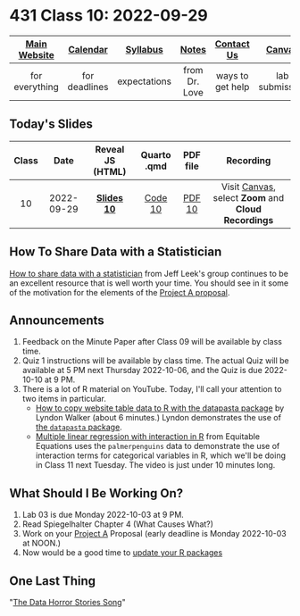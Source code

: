 # 431 Class 10: 2022-09-29

[Main Website](https://thomaselove.github.io/431-2022/) | [Calendar](https://thomaselove.github.io/431-2022/calendar.html) | [Syllabus](https://thomaselove.github.io/431-syllabus-2022/) | [Notes](https://thomaselove.github.io/431-notes/) | [Contact Us](https://thomaselove.github.io/431-2022/contact.html) | [Canvas](https://canvas.case.edu) | [Data and Code](https://github.com/THOMASELOVE/431-data)
:-----------: | :--------------: | :----------: | :---------: | :-------------: | :-----------: | :------------:
for everything | for deadlines | expectations | from Dr. Love | ways to get help | lab submission | for downloads

## Today's Slides

Class | Date | Reveal JS (HTML) | Quarto .qmd | PDF file | Recording
:---: | :--------: | :------: | :------: | :--------: | :-------------:
10 | 2022-09-29 | **[Slides 10](https://thomaselove.github.io/431-slides-2022/class10.html)** | [Code 10](https://thomaselove.github.io/431-slides-2022/class10.qmd) | [PDF 10](431%20Class%2010.pdf) | Visit [Canvas](https://canvas.case.edu/), select **Zoom** and **Cloud Recordings**

## How To Share Data with a Statistician

[How to share data with a statistician](https://github.com/jtleek/datasharing) from Jeff Leek's group continues to be an excellent resource that is well worth your time. You should see in it some of the motivation for the elements of the [Project A proposal](https://thomaselove.github.io/431-projectA-2022/).

## Announcements

1. Feedback on the Minute Paper after Class 09 will be available by class time.
2. Quiz 1 instructions will be available by class time. The actual Quiz will be available at 5 PM next Thursday 2022-10-06, and the Quiz is due 2022-10-10 at 9 PM.
3. There is a lot of R material on YouTube. Today, I'll call your attention to two items in particular.
    - [How to copy website table data to R with the datapasta package](https://www.youtube.com/watch?v=YAkfDQgghzk) by Lyndon Walker (about 6 minutes.) Lyndon demonstrates the use of [the `datapasta` package](https://github.com/MilesMcBain/datapasta).
    - [Multiple linear regression with interaction in R](https://www.youtube.com/watch?v=yJnHmCMb1q4) from Equitable Equations uses the `palmerpenguins` data to demonstrate the use of interaction terms for categorical variables in R, which we'll be doing in Class 11 next Tuesday. The video is just under 10 minutes long.

## What Should I Be Working On?

1. Lab 03 is due Monday 2022-10-03 at 9 PM.
2. Read Spiegelhalter Chapter 4 (What Causes What?)
3. Work on your [Project A](https://thomaselove.github.io/431-projectA-2022/) Proposal (early deadline is Monday 2022-10-03 at NOON.)
4. Now would be a good time to [update your R packages](https://thomaselove.github.io/431-2022/software.html#updating-your-r-packages)

## One Last Thing

"[The Data Horror Stories Song](https://twitter.com/rafamoral/status/1571622591219236864)"


